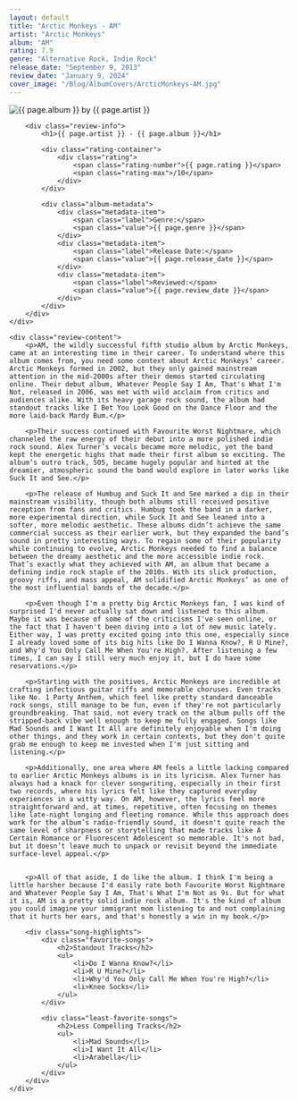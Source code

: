```yaml
---
layout: default
title: "Arctic Monkeys - AM"
artist: "Arctic Monkeys"
album: "AM"
rating: 7.9
genre: "Alternative Rock, Indie Rock"
release_date: "September 9, 2013"
review_date: "January 9, 2024"
cover_image: "/Blog/AlbumCovers/ArcticMonkeys-AM.jpg"
---
```


<article class="album-review">
    <div class="review-header">
        <div class="cover-container">
            <img src="{{ page.cover_image }}" alt="{{ page.album }} by {{ page.artist }}" class="album-cover">
        </div>
        
        <div class="review-info">
            <h1>{{ page.artist }} - {{ page.album }}</h1>
            
            <div class="rating-container">
                <div class="rating">
                    <span class="rating-number">{{ page.rating }}</span>
                    <span class="rating-max">/10</span>
                </div>
            </div>

            <div class="album-metadata">
                <div class="metadata-item">
                    <span class="label">Genre:</span>
                    <span class="value">{{ page.genre }}</span>
                </div>
                <div class="metadata-item">
                    <span class="label">Release Date:</span>
                    <span class="value">{{ page.release_date }}</span>
                </div>
                <div class="metadata-item">
                    <span class="label">Reviewed:</span>
                    <span class="value">{{ page.review_date }}</span>
                </div>
            </div>
        </div>
    </div>

    <div class="review-content">
        <p>AM, the wildly successful fifth studio album by Arctic Monkeys, came at an interesting time in their career. To understand where this album comes from, you need some context about Arctic Monkeys’ career. Arctic Monkeys formed in 2002, but they only gained mainstream attention in the mid-2000s after their demos started circulating online. Their debut album, Whatever People Say I Am, That's What I'm Not, released in 2006, was met with wild acclaim from critics and audiences alike. With its heavy garage rock sound, the album had standout tracks like I Bet You Look Good on the Dance Floor and the more laid-back Mardy Bum.</p>

        <p>Their success continued with Favourite Worst Nightmare, which channeled the raw energy of their debut into a more polished indie rock sound. Alex Turner’s vocals became more melodic, yet the band kept the energetic highs that made their first album so exciting. The album’s outro track, 505, became hugely popular and hinted at the dreamier, atmospheric sound the band would explore in later works like Suck It and See.</p>

        <p>The release of Humbug and Suck It and See marked a dip in their mainstream visibility, though both albums still received positive reception from fans and critics. Humbug took the band in a darker, more experimental direction, while Suck It and See leaned into a softer, more melodic aesthetic. These albums didn’t achieve the same commercial success as their earlier work, but they expanded the band’s sound in pretty interesting ways. To regain some of their popularity while continuing to evolve, Arctic Monkeys needed to find a balance between the dreamy aesthetic and the more accessible indie rock. That’s exactly what they achieved with AM, an album that became a defining indie rock staple of the 2010s. With its slick production, groovy riffs, and mass appeal, AM solidified Arctic Monkeys’ as one of the most influential bands of the decade.</p>

        <p>Even though I'm a pretty big Arctic Monkeys fan, I was kind of surprised I'd never actually sat down and listened to this album. Maybe it was because of some of the criticisms I've seen online, or the fact that I haven't been diving into a lot of new music lately. Either way, I was pretty excited going into this one, especially since I already loved some of its big hits like Do I Wanna Know?, R U Mine?, and Why'd You Only Call Me When You're High?. After listening a few times, I can say I still very much enjoy it, but I do have some reservations.</p>

        <p>Starting with the positives, Arctic Monkeys are incredible at crafting infectious guitar riffs and memorable choruses. Even tracks like No. 1 Party Anthem, which feel like pretty standard danceable rock songs, still manage to be fun, even if they're not particularly groundbreaking. That said, not every track on the album pulls off the stripped-back vibe well enough to keep me fully engaged. Songs like Mad Sounds and I Want It All are definitely enjoyable when I'm doing other things, and they work in certain contexts, but they don't quite grab me enough to keep me invested when I'm just sitting and listening.</p>

        <p>Additionally, one area where AM feels a little lacking compared to earlier Arctic Monkeys albums is in its lyricism. Alex Turner has always had a knack for clever songwriting, especially in their first two records, where his lyrics felt like they captured everyday experiences in a witty way. On AM, however, the lyrics feel more straightforward and, at times, repetitive, often focusing on themes like late-night longing and fleeting romance. While this approach does work for the album’s radio-friendly sound, it doesn't quite reach the same level of sharpness or storytelling that made tracks like A Certain Romance or Fluorescent Adolescent so memorable. It's not bad, but it doesn’t leave much to unpack or revisit beyond the immediate surface-level appeal.</p>


        <p>All of that aside, I do like the album. I think I'm being a little harsher because I'd easily rate both Favourite Worst Nightmare and Whatever People Say I Am, That's What I'm Not as 9s. But for what it is, AM is a pretty solid indie rock album. It's the kind of album you could imagine your immigrant mom listening to and not complaining that it hurts her ears, and that's honestly a win in my book.</p>

        <div class="song-highlights">
            <div class="favorite-songs">
                <h2>Standout Tracks</h2>
                <ul>
                    <li>Do I Wanna Know?</li>
                    <li>R U Mine?</li>
                    <li>Why'd You Only Call Me When You're High?</li>
                    <li>Knee Socks</li>
                </ul>
            </div>

            <div class="least-favorite-songs">
                <h2>Less Compelling Tracks</h2>
                <ul>
                    <li>Mad Sounds</li>
                    <li>I Want It All</li>
                    <li>Arabella</li>
                </ul>
            </div>
        </div>
    </div>
</article>